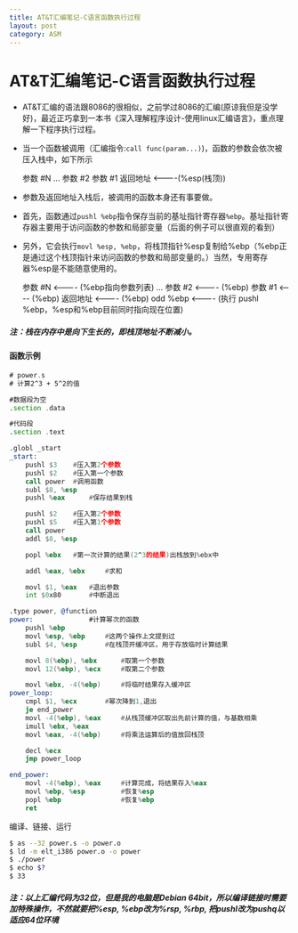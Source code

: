 ```yaml
---
title: AT&T汇编笔记-C语言函数执行过程
layout: post
category: ASM
---
```


# AT&T汇编笔记-C语言函数执行过程

- AT&T汇编的语法跟8086的很相似，之前学过8086的汇编(原谅我但是没学好)，最近正巧拿到一本书《深入理解程序设计-使用linux汇编语言》，重点理解一下程序执行过程。
- 当一个函数被调用（汇编指令:`call func(param...)`)，函数的参数会依次被压入栈中，如下所示

	参数 #N
    	...
    	参数 #2
    	参数 #1
    	返回地址 <----(%esp(栈顶))

- 参数及返回地址入栈后，被调用的函数本身还有事要做。
- 首先，函数通过```pushl %ebp```指令保存当前的基址指针寄存器`%ebp`。基址指针寄存器主要用于访问函数的参数和局部变量（后面的例子可以很直观的看到）
- 另外，它会执行```movl %esp, %ebp```，将栈顶指针%esp复制给%ebp（%ebp正是通过这个栈顶指针来访问函数的参数和局部变量的。）当然，专用寄存器%esp是不能随意使用的。

	参数 #N     <---- (%ebp指向参数列表)
    	...
    	参数 #2     <---- (%ebp)
    	参数 #1     <---- (%ebp)
    	返回地址    <---- (%ebp)
    	odd %ebp    <---- (执行 pushl %ebp，%esp和%ebp目前同时指向现在位置)
    	
##### 注：栈在内存中是向下生长的，即栈顶地址不断减小。

#### 函数示例

```asm
# power.s
# 计算2^3 + 5^2的值

#数据段为空
.section .data

#代码段
.section .text

.globl _start
_start:
    pushl $3	#压入第2个参数
	pushl $2    #压入第一个参数
	call power  #调用函数
	subl $8, %esp
	pushl %eax      #保存结果到栈

	pushl $2    #压入第2个参数
	pushl $5    #压入第1个参数
	call power 
	addl $8, %esp 

	popl %ebx   #第一次计算的结果(2^3的结果)出栈放到%ebx中

	addl %eax, %ebx     #求和

	movl $1, %eax   #退出参数
	int $0x80       #中断退出

.type power, @function
power:              #计算幂次的函数
	pushl %ebp
	movl %esp, %ebp     #这两个操作上文提到过
	subl $4, %esp       #在栈顶开缓冲区，用于存放临时计算结果

	movl 8(%ebp), %ebx      #取第一个参数
	movl 12(%ebp), %ecx     #取第二个参数

	movl %ebx, -4(%ebp)     #将临时结果存入缓冲区
power_loop:
	cmpl $1, %ecx       #幂次降到1,退出
	je end_power
	movl -4(%ebp), %eax     #从栈顶缓冲区取出先前计算的值，与基数相乘
	imull %ebx, %eax
	movl %eax, -4(%ebp)     #将乘法运算后的值放回栈顶

	decl %ecx
	jmp power_loop

end_power:
	movl -4(%ebp), %eax     #计算完成，将结果存入%eax
	movl %ebp, %esp         #恢复%esp
	popl %ebp               #恢复%ebp
	ret
```

编译、链接、运行

```sh
$ as --32 power.s -o power.o
$ ld -m elt_i386 power.o -o power
$ ./power
$ echo $?
$ 33
```

##### 注：以上汇编代码为32位，但是我的电脑是Debian 64bit，所以编译链接时需要加特殊操作，不然就要把%esp, %ebp改为%rsp, %rbp, 把pushl改为pushq以适应64位环境


